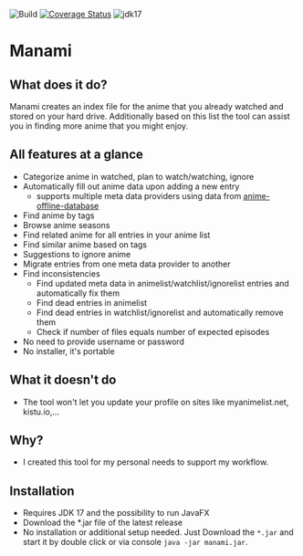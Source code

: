 ![Build](https://github.com/manami-project/manami/workflows/Build/badge.svg) [![Coverage Status](https://coveralls.io/repos/github/manami-project/manami/badge.svg)](https://coveralls.io/github/manami-project/manami) ![jdk17](https://img.shields.io/badge/jdk-17-informational)
# Manami

## What does it do?
Manami creates an index file for the anime that you already watched and stored on your hard drive. Additionally based on this list the tool can assist you in finding more anime that you might enjoy.

## All features at a glance
* Categorize anime in watched, plan to watch/watching, ignore
* Automatically fill out anime data upon adding a new entry
  * supports multiple meta data providers using data from [anime-offline-database](https://github.com/manami-project/anime-offline-database)
* Find anime by tags
* Browse anime seasons
* Find related anime for all entries in your anime list
* Find similar anime based on tags
* Suggestions to ignore anime
* Migrate entries from one meta data provider to another
* Find inconsistencies
  * Find updated meta data in animelist/watchlist/ignorelist entries and automatically fix them
  * Find dead entries in animelist
  * Find dead entries in watchlist/ignorelist and automatically remove them
  * Check if number of files equals number of expected episodes
* No need to provide username or password
* No installer, it's portable

## What it doesn't do
* The tool won't let you update your profile on sites like myanimelist.net, kistu.io,...

## Why?
* I created this tool for my personal needs to support my workflow.

## Installation
* Requires JDK 17 and the possibility to run JavaFX
* Download the *.jar file of the latest release
* No installation or additional setup needed. Just Download the `*.jar` and start it by double click or via console `java -jar manami.jar`.

